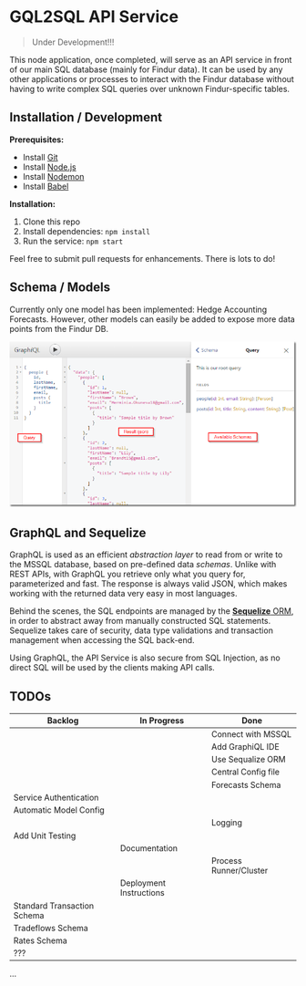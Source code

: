 # GQL2SQL API Service

> Under Development!!!

This node application, once completed, will serve as an API service in front of our main SQL database (mainly for Findur data).
It can be used by any other applications or processes to interact with the Findur database without having to write complex SQL queries over unknown Findur-specific tables.

## Installation / Development

**Prerequisites:**

* Install [Git](https://git-scm.com/)
* Install [Node.js](https://nodejs.org/en/)
* Install [Nodemon](http://nodemon.io/)
* Install [Babel](https://babeljs.io/docs/usage/cli/)

**Installation:**

1. Clone this repo
2. Install dependencies: `npm install`
3. Run the service: `npm start`

Feel free to submit pull requests for enhancements. There is lots to do!

## Schema / Models

Currently only one model has been implemented: Hedge Accounting Forecasts.
However, other models can easily be added to expose more data points from the Findur DB.


![screenshot](./Assets/images/graphiql_screenshot.png)

## GraphQL and Sequelize

GraphQL is used as an efficient *abstraction layer* to read from or write to the MSSQL database, based on pre-defined data *schemas*. Unlike with REST APIs, with GraphQL you retrieve only what you query for, parameterized and fast.
The response is always valid JSON, which makes working with the returned data very easy in most languages.

Behind the scenes, the SQL endpoints are managed by the [**Sequelize** ORM](http://docs.sequelizejs.com/), in order to abstract away from manually constructed SQL statements. Sequelize takes care of security, data type validations and transaction management when accessing the SQL back-end.

Using GraphQL, the API Service is also secure from SQL Injection, as no direct SQL will be used by the clients making API calls.

## TODOs

| Backlog | In Progress | Done  |
| --------|---------|-------|
|         |         | Connect with MSSQL |
|         |         | Add GraphiQL IDE |
|         |         | Use Sequalize ORM |
|         |         | Central Config file |
|         |         | Forecasts Schema |
| Service Authentication |         |       |
| Automatic Model Config |         |       |
| |         | Logging |
| Add Unit Testing | | |
|  | Documentation |       |
|  | | Process Runner/Cluster |
|  | Deployment Instructions  |       |
| Standard Transaction Schema |         |       |
| Tradeflows Schema |         |       |
| Rates Schema |         |       |
| ??? |         |       | |

...
